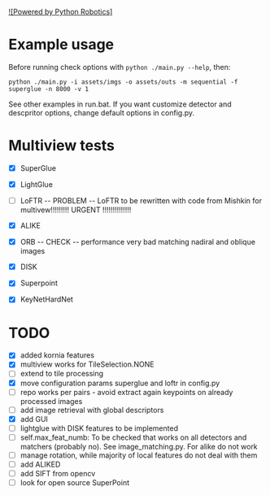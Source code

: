 [![Powered by Python Robotics]](https://github.com/kornia/kornia)

# Example usage
Before running check options with `python ./main.py --help`, then:
```
python ./main.py -i assets/imgs -o assets/outs -m sequential -f superglue -n 8000 -v 1
```
See other examples in run.bat. If you want customize detector and descpritor options, change default options in config.py. 


# Multiview tests
- [X] SuperGlue
- [X] LightGlue
- [ ] LoFTR -- PROBLEM -- LoFTR to be rewritten with code from Mishkin for multivew!!!!!!!!! URGENT !!!!!!!!!!!!!!
- [X] ALIKE
- [X] ORB -- CHECK -- performance very bad matching nadiral and oblique images
- [X] DISK
- [X] Superpoint
- [X] KeyNetHardNet


# TODO
- [X] added kornia features
- [X] multiview works for TileSelection.NONE
- [ ] extend to tile processing
- [X] move configuration params superglue and loftr in config.py
- [ ] repo works per pairs - avoid extract again keypoints on already processed images
- [ ] add image retrieval with global descriptors
- [X] add GUI
- [ ] lightglue with DISK features to be implemented
- [ ] self.max_feat_numb: To be checked that works on all detectors and matchers (probably no). See image_matching.py. For alike do not work
- [ ] manage rotation, while majority of local features do not deal with them
- [ ] add ALIKED
- [ ] add SIFT from opencv
- [ ] look for open source SuperPoint